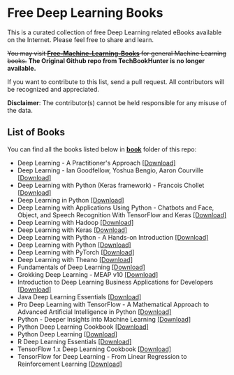 # Free Deep Learning Books

This is a curated collection of free Deep Learning related eBooks available on the Internet. Please feel free to share and learn.

~~You may visit [**Free-Machine-Learning-Books**](https://github.com/TechBookHunter/Free-Machine-Learning-Books) for general Machine Learning books.~~ **The Original Github repo from TechBookHunter is no longer available.**

If you want to contribute to this list, send a pull request. All contributors will be recognized and appreciated.

**Disclaimer**: The contributor(s) cannot be held responsible for any misuse of the data.

## List of Books

You can find all the books listed below in [**book**](/book) folder of this repo:

* Deep Learning - A Practitioner's Approach [[Download]](/book/Deep%20Learning%20-%20A%20Practitioner%27s%20Approach.pdf)
* Deep Learning - Ian Goodfellow, Yoshua Bengio, Aaron Courville [[Download]](/book/Deep%20Learning%20-%20Ian%20Goodfellow%2C%20Yoshua%20Bengio%2C%20Aaron%20Courville.pdf)
* Deep Learning with Python (Keras framework) - Francois Chollet [[Download]](/book/Deep%20Learning%20With%20Python%20Chollet.pdf)
* Deep Learning in Python [[Download]](/book/Deep%20Learning%20in%20Python.epub)
* Deep Learning with Applications Using Python - Chatbots and Face, Object, and Speech Recognition With TensorFlow and Keras [[Download]](/book/Deep%20Learning%20with%20Applications%20Using%20Python%20-%20Chatbots%20and%20Face%2C%20Object%2C%20and%20Speech%20Recognition%20With%20TensorFlow%20and%20Keras.pdf)
* Deep Learning with Hadoop [[Download]](/book/Deep%20Learning%20with%20Hadoop.epub)
* Deep Learning with Keras [[Download]](/book/Deep%20Learning%20with%20Keras.epub)
* Deep Learning with Python - A Hands-on Introduction [[Download]](/book/Deep%20Learning%20with%20Python%20-%20A%20Hands-on%20Introduction.pdf)
* Deep Learning with Python [[Download]](/book/Deep%20Learning%20with%20Python.pdf)
* Deep Learning with PyTorch [[Download]](/book/Deep%20Learning%20with%20PyTorch.epub)
* Deep Learning with Theano [[Download]](/book/Deep%20Learning%20with%20Theano.pdf)
* Fundamentals of Deep Learning [[Download]](/book/Fundamentals%20of%20Deep%20Learning.pdf)
* Grokking Deep Learning - MEAP v10 [[Download]](/book/Grokking%20Deep%20Learning%20-%20MEAP%20v10.pdf)
* Introduction to Deep Learning Business Applications for Developers [[Download]](/book/Introduction%20to%20Deep%20Learning%20Business%20Applications%20for%20Developers.pdf)
* Java Deep Learning Essentials [[Download]](/book/Java%20Deep%20Learning%20Essentials.pdf)
* Pro Deep Learning with TensorFlow - A Mathematical Approach to Advanced Artificial Intelligence in Python [[Download]](/book/Pro%20Deep%20Learning%20with%20TensorFlow%20-%20A%20Mathematical%20Approach%20to%20Advanced%20Artificial%20Intelligence%20in%20Python.pdf)
* Python - Deeper Insights into Machine Learning [[Download]](/book/Python%20-%20Deeper%20Insights%20into%20Machine%20Learning.pdf)
* Python Deep Learning Cookbook [[Download]](/book/Python%20Deep%20Learning%20Cookbook.epub)
* Python Deep Learning [[Download]](/book/Python%20Deep%20Learning.pdf)
* R Deep Learning Essentials [[Download]](/book/R%20Deep%20Learning%20Essentials.pdf)
* TensorFlow 1.x Deep Learning Cookbook [[Download]](/book/TensorFlow%201.x%20Deep%20Learning%20Cookbook.epub)
* TensorFlow for Deep Learning - From Linear Regression to Reinforcement Learning [[Download]](/book/TensorFlow%20for%20Deep%20Learning%20-%20From%20Linear%20Regression%20to%20Reinforcement%20Learning.epub)

